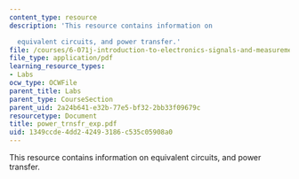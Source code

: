 ```yaml
---
content_type: resource
description: 'This resource contains information on

  equivalent circuits, and power transfer.'
file: /courses/6-071j-introduction-to-electronics-signals-and-measurement-spring-2006/1349ccde4dd242493186c535c05908a0_power_trnsfr_exp.pdf
file_type: application/pdf
learning_resource_types:
- Labs
ocw_type: OCWFile
parent_title: Labs
parent_type: CourseSection
parent_uid: 2a24b641-e32b-77e5-bf32-2bb33f09679c
resourcetype: Document
title: power_trnsfr_exp.pdf
uid: 1349ccde-4dd2-4249-3186-c535c05908a0
---
```

This resource contains information on
equivalent circuits, and power transfer.